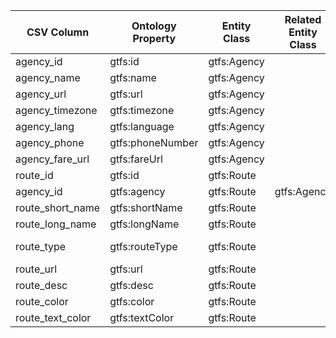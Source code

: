 | CSV Column        | Ontology Property | Entity Class | Related Entity Class | Subject Generation| Join Condition | Datatype     | Function Name | Function Output                                           |
|-------------------|-------------------|--------------|-----------------------|-------------------------------------------------|----------------|--------------|---------------|-----------------------------------------------------------|
| agency_id         | gtfs:id           | gtfs:Agency  |                       | http://transport.linkeddata.es/agency/{agency_id} |                | xsd:string   |               |  |
| agency_name       | gtfs:name         | gtfs:Agency  |                       | http://transport.linkeddata.es/agency/{agency_id} |                | xsd:string   |               | |
| agency_url        | gtfs:url          | gtfs:Agency  |                       | http://transport.linkeddata.es/agency/{agency_id} |                | xsd:string   |               | |
| agency_timezone   | gtfs:timezone     | gtfs:Agency  |                       | http://transport.linkeddata.es/agency/{agency_id} |                | xsd:string   |               | |
| agency_lang       | gtfs:language     | gtfs:Agency  |                       | http://transport.linkeddata.es/agency/{agency_id} |                | xsd:string   |               | |
| agency_phone      | gtfs:phoneNumber  | gtfs:Agency  |                       | http://transport.linkeddata.es/agency/{agency_id} |                | xsd:string   |               | |
| agency_fare_url   | gtfs:fareUrl      | gtfs:Agency  |                       | http://transport.linkeddata.es/agency/{agency_id} |                | xsd:string   |               | |
| route_id          | gtfs:id           | gtfs:Route   |                       | http://transport.linkeddata.es/route/{route_id}   |                | xsd:string   |               | |
| agency_id         | gtfs:agency       | gtfs:Route   | gtfs:Agency           | http://transport.linkeddata.es/route/{route_id}   | agency_id      | |  |  |
| route_short_name  | gtfs:shortName    | gtfs:Route   |                       | http://transport.linkeddata.es/route/{route_id}   |                | xsd:string   |               | {route_short_name}                                        |
| route_long_name   | gtfs:longName     | gtfs:Route   |                       | http://transport.linkeddata.es/route/{route_id}   |                | xsd:string   |               | {route_long_name}                                         |
| route_type        | gtfs:routeType    | gtfs:Route   |                       | http://transport.linkeddata.es/route/{route_id}   |                || getRouteType  | http://transport.linkeddata.es/kos/route-type/{route_type}|
| route_url         | gtfs:url          | gtfs:Route   |                       | http://transport.linkeddata.es/route/{route_id}   |                | xsd:string   |               | |
| route_desc        | gtfs:desc         | gtfs:Route   |                       | http://transport.linkeddata.es/route/{route_id}   |                | xsd:string   |               | |
| route_color       | gtfs:color        | gtfs:Route   |                       | http://transport.linkeddata.es/route/{route_id}   |                | xsd:string   |               | |
| route_text_color  | gtfs:textColor    | gtfs:Route   |                       | http://transport.linkeddata.es/route/{route_id}   |                | xsd:string   |               | |
